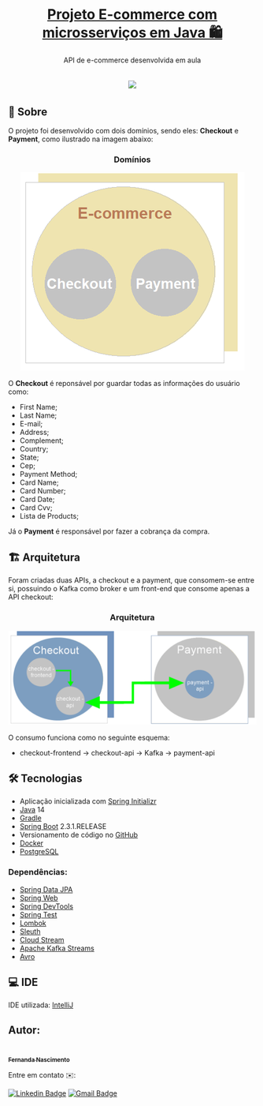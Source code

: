 <h1 align="center">
    <a href="https://github.com/Fernanda1701/e-commerce-project">Projeto E-commerce com microsserviços em Java 🛍️</a>
</h1>
<p align="center">API de e-commerce desenvolvida em aula</p>

<h2 align="center">
<img src="https://img.shields.io/static/v1?label=Status:&message=Completo ✅&color=32CD32&style=for-the-badge&logo=ghost"/>
</h2>


## 💎 Sobre

O projeto foi desenvolvido com dois domínios, sendo eles: <b>Checkout</b> e <b>Payment</b>, como ilustrado na imagem abaixo:

<h3 align="center">Domínios</h3>

<p align="center">
  <img alt="Domínios" title="Domínios" src="./assets/dominios.png" />
</p>

O <b>Checkout</b> é reponsável por guardar todas as informações do usuário como:

- First Name;
- Last Name;
- E-mail;
- Address;
- Complement;
- Country;
- State;
- Cep;
- Payment Method;
- Card Name;
- Card Number;
- Card Date;
- Card Cvv;
- Lista de Products;

Já o <b>Payment</b> é responsável por fazer a cobrança da compra.


## 🏗️ Arquitetura

Foram criadas duas APIs, a checkout e a payment, que consomem-se entre si, possuindo o Kafka como broker e um front-end que consome apenas a API checkout:

<h3 align="center">Arquitetura</h3>

<p align="center">
  <img alt="Arquitetura" title="Arquitetura" src="./assets/arquitetura.png" />
</p>

O consumo funciona como no seguinte esquema:

- checkout-frontend → checkout-api → Kafka → payment-api


## 🛠 Tecnologias
 
- Aplicação inicializada com [Spring Initializr](https://start.spring.io/)
- [Java](https://www.java.com/) 14
- [Gradle](https://gradle.org)
- [Spring Boot](https://spring.io/projects/spring-boot) 2.3.1.RELEASE
- Versionamento de código no [GitHub](https://github.com/)
- [Docker](https://www.docker.com/)
- [PostgreSQL](https://www.postgresql.org/)

### Dependências:

- [Spring Data JPA](https://spring.io/projects/spring-data-jpa)
- [Spring Web](https://docs.spring.io/spring-framework/docs/current/reference/html/web.html#spring-web)
- [Spring DevTools](https://docs.spring.io/spring-boot/docs/1.5.16.RELEASE/reference/html/using-boot-devtools.html)
- [Spring Test](https://docs.spring.io/spring-framework/docs/current/reference/html/testing.html)
- [Lombok](https://projectlombok.org/)
- [Sleuth](https://spring.io/projects/spring-cloud-sleuth) 
- [Cloud Stream](https://spring.io/projects/spring-cloud-stream)
- [Apache Kafka Streams](https://kafka.apache.org/documentation/streams/)
- [Avro](https://avro.apache.org/)

## 💻 IDE

IDE utilizada: [IntelliJ](https://www.jetbrains.com/pt-br/idea/)

## Autor:

<a href="https://github.com/Fernanda1701">
 <img style="border-radius: 50%;" src="https://avatars.githubusercontent.com/Fernanda1701" width="120px;" alt=""/>
 <br />
 <sub><b>Fernanda Nascimento</b></sub></a> <a href="https://github.com/Fernanda1701"></a>

Entre em contato ✉️:

[![Linkedin Badge](https://img.shields.io/badge/-Fernanda-blue??style=plastic&logo=Linkedin&logoColor=white&link=https://www.linkedin.com/in/fnasci/)](https://www.linkedin.com/in/fnasci/)
[![Gmail Badge](https://img.shields.io/badge/-fnasci.1701@gmail.com-c14438?style=plastic&logo=Gmail&logoColor=white&link=mailto:fnasci.1701@gmail.com)](mailto:fnasci.1701@gmail.com)
